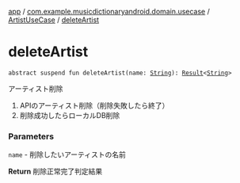 [app](../../index.md) / [com.example.musicdictionaryandroid.domain.usecase](../index.md) / [ArtistUseCase](index.md) / [deleteArtist](./delete-artist.md)

# deleteArtist

`abstract suspend fun deleteArtist(name: `[`String`](https://kotlinlang.org/api/latest/jvm/stdlib/kotlin/-string/index.html)`): `[`Result`](../../com.example.musicdictionaryandroid.domain.model.value/-result/index.md)`<`[`String`](https://kotlinlang.org/api/latest/jvm/stdlib/kotlin/-string/index.html)`>`

アーティスト削除

1. APIのアーティスト削除（削除失敗したら終了）
2. 削除成功したらローカルDB削除

### Parameters

`name` - 削除したいアーティストの名前

**Return**
削除正常完了判定結果


